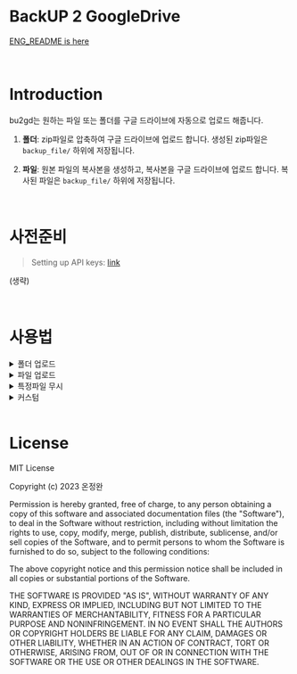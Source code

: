 # BackUP 2 GoogleDrive

[ENG_README is here]()

<br>

# Introduction
bu2gd는 원하는 파일 또는 폴더를 구글 드라이브에 자동으로 업로드 해줍니다.

1. **폴더**: zip파일로 압축하여 구글 드라이브에 업로드 합니다. 생성된 zip파일은 `backup_file/` 하위에 저장됩니다.

2. **파일**: 원본 파일의 복사본을 생성하고, 복사본을 구글 드라이브에 업로드 합니다. 복사된 파일은 `backup_file/` 하위에 저장됩니다.

<br>

# 사전준비

> Setting up API keys: [link](https://psychoria.tistory.com/674)

(생략)

<br>

# 사용법

<details>

<summary> 폴더 업로드 </summary>

폴더 전체를 업로드하고 싶다면, 터미널에 다음 명령어를 입력합니다.

```
> bash scripts/upload_dirs.sh /your/file/path/
```
</details>


<details>

<summary> 파일 업로드 </summary>

특정 파일을 업로드하고 싶다면, 터미널에 다음 명령어를 입력합니다.

```
> bash scripts/upload_files.sh /your/file.txt
```

</details>

<details>

<summary> 특정파일 무시 </summary>

만약 폴더를 업로드할 때, 특정 파일을 무시하고 업로드 하고 싶다면, `params/IGNORE_LIST`에 무시하고자 하는 디렉토리 또는 파일의 이름을 적으면 됩니다. 이 때, 줄바꿈하지 않고 한 줄로 적어야합니다.

```
[params/IGNORE_LIST]

cache test log secret.txt
```

cache, test, log, secret.txt는 무시하고 업로드하게 됩니다.

</details>

<details>

<summary> 커스텀 </summary>

만약, shell파일을 커스텀하고 싶다면, `scripts/upload_custom.sh`의 내용을 수정해주면 됩니다.

```
[scripts/upload_custom.sh]

id=$(<params/DRIVE_FOLDER_ID)
ignore=$(<params/IGNORE_LIST)

python main.py \
    --file_path ##your file path##
    --file_type ##your file type : dir or file##
    --backup_dir ##The path where backup files will be saved##
    --drive_folder_id $id
    --ignore $ignore
```

</details>

<br>

# License

MIT License

Copyright (c) 2023 온정완

Permission is hereby granted, free of charge, to any person obtaining a copy
of this software and associated documentation files (the "Software"), to deal
in the Software without restriction, including without limitation the rights
to use, copy, modify, merge, publish, distribute, sublicense, and/or sell
copies of the Software, and to permit persons to whom the Software is
furnished to do so, subject to the following conditions:

The above copyright notice and this permission notice shall be included in all
copies or substantial portions of the Software.

THE SOFTWARE IS PROVIDED "AS IS", WITHOUT WARRANTY OF ANY KIND, EXPRESS OR
IMPLIED, INCLUDING BUT NOT LIMITED TO THE WARRANTIES OF MERCHANTABILITY,
FITNESS FOR A PARTICULAR PURPOSE AND NONINFRINGEMENT. IN NO EVENT SHALL THE
AUTHORS OR COPYRIGHT HOLDERS BE LIABLE FOR ANY CLAIM, DAMAGES OR OTHER
LIABILITY, WHETHER IN AN ACTION OF CONTRACT, TORT OR OTHERWISE, ARISING FROM,
OUT OF OR IN CONNECTION WITH THE SOFTWARE OR THE USE OR OTHER DEALINGS IN THE
SOFTWARE.
